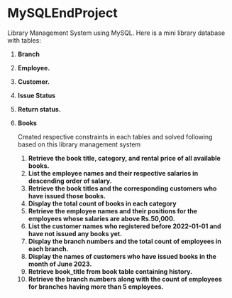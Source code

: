 # MySQLEndProject
Library Management System using MySQL. Here is a mini library database with tables:
1. **Branch**
2. **Employee.**
3. **Customer.**
4. **Issue Status**
5. **Return status.**
6. **Books**

   Created respective constraints in each tables and solved following based on this library management system
   1. **Retrieve the book title, category, and rental price of all available books.**
   2. **List the employee names and their respective salaries in descending order of salary.**
   3. **Retrieve the book titles and the corresponding customers who have issued those books.**
   4. **Display the total count of books in each category**
   5. **Retrieve the employee names and their positions for the employees whose salaries are above Rs.50,000.**
   6. **List the customer names who registered before 2022-01-01 and have not issued any books yet.**
   7. **Display the branch numbers and the total count of employees in each branch.**
   8. **Display the names of customers who have issued books in the month of June 2023.**
   9. **Retrieve book_title from book table containing history.**
   10. **Retrieve the branch numbers along with the count of employees for branches having more than 5 employees.**

